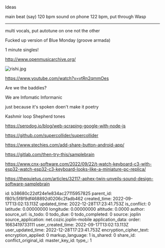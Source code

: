 Ideas

main beat (say) 120 bpm
sound on phone 122 bpm, put through Wasp

----

multi vocals, put autotune on one not the other

Fucked up version of Blue Monday (groove armada)



1 minute singles!

http://www.openmusicarchive.org/

![rishi.jpg](:/5f26a4fd53454a4e9eda8f5489abb72b)

https://www.youtube.com/watch?v=vtRn2qmmOes


Are we the baddies?

We are Infomatic
Informanic

just because it's spoken doen't make it poetry

Kashmir loop Shepherd tones

https://serpdog.io/blog/web-scraping-google-with-node-js

https://github.com/supercollider/supercollider

https://www.stechies.com/add-share-button-android-app/

https://gitlab.com/then-try-this/samplebrain

https://www.cnx-software.com/2022/09/22/t-watch-keyboard-c3-with-esp32-watch-esp32-c3-keyboard-looks-like-a-miniature-pc-replica/

https://thequietus.com/articles/32117-aphex-twin-unveils-sound-design-software-samplebrain

id: b38680c22df24e1e834ac27115957825
parent_id: f801c5f8f9df468892d0206c2fadb462
created_time: 2022-09-17T13:02:13.113Z
updated_time: 2022-12-28T17:23:41.753Z
is_conflict: 0
latitude: 0.00000000
longitude: 0.00000000
altitude: 0.0000
author: 
source_url: 
is_todo: 0
todo_due: 0
todo_completed: 0
source: joplin
source_application: net.cozic.joplin-mobile
application_data: 
order: 1663419733111
user_created_time: 2022-09-17T13:02:13.113Z
user_updated_time: 2022-12-28T17:23:41.753Z
encryption_cipher_text: 
encryption_applied: 0
markup_language: 1
is_shared: 0
share_id: 
conflict_original_id: 
master_key_id: 
type_: 1
